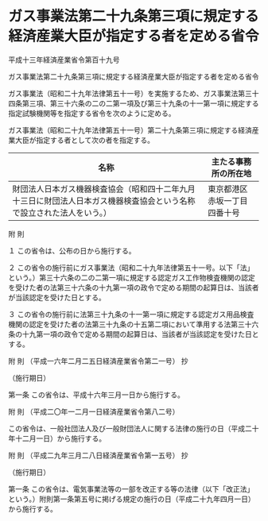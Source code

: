 # ガス事業法第二十九条第三項に規定する経済産業大臣が指定する者を定める省令

平成十三年経済産業省令第百十九号

ガス事業法第二十九条第三項に規定する経済産業大臣が指定する者を定める省令

ガス事業法（昭和二十九年法律第五十一号）を実施するため、ガス事業法第三十四条第三項、第三十六条の二の二第一項及び第三十九条の十一第一項に規定する指定試験機関等を指定する省令を次のように定める。

ガス事業法（昭和二十九年法律第五十一号）第二十九条第三項に規定する経済産業大臣が指定する者として次の者を指定する。

名称 | 主たる事務所の所在地  
---|---  
財団法人日本ガス機器検査協会（昭和四十二年九月十三日に財団法人日本ガス機器検査協会という名称で設立された法人をいう。） | 東京都港区赤坂一丁目四番十号  
  
附 則

１ この省令は、公布の日から施行する。

２ この省令の施行前にガス事業法（昭和二十九年法律第五十一号。以下「法」という。）第三十六条の二の二第一項に規定する認定ガス工作物検査機関の認定を受けた者の法第三十六条の十九第一項の政令で定める期間の起算日は、当該者が当該認定を受けた日とする。

３ この省令の施行前に法第三十九条の十一第一項に規定する認定ガス用品検査機関の認定を受けた者の法第三十九条の十五第二項において準用する法第三十六条の十九第一項の政令で定める期間の起算日は、当該者が当該認定を受けた日とする。

附 則 （平成一六年二月二五日経済産業省令第二一号） 抄

（施行期日）

第一条 この省令は、平成十六年三月一日から施行する。

附 則 （平成二〇年一二月一日経済産業省令第八二号）

この省令は、一般社団法人及び一般財団法人に関する法律の施行の日（平成二十年十二月一日）から施行する。

附 則 （平成二九年三月二八日経済産業省令第一五号） 抄

（施行期日）

第一条 この省令は、電気事業法等の一部を改正する等の法律（以下「改正法」という。）附則第一条第五号に掲げる規定の施行の日（平成二十九年四月一日）から施行する。
